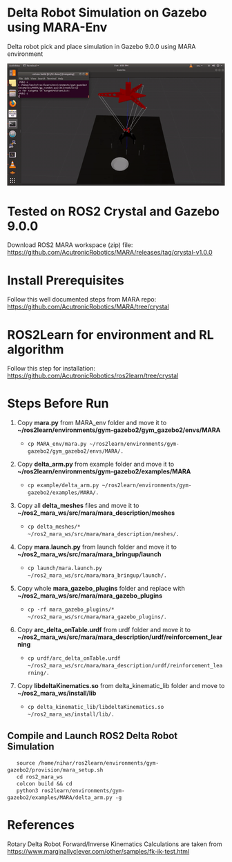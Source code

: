 # Delta Robot Simulation on Gazebo using MARA-Env

Delta robot pick and place simulation in Gazebo 9.0.0 using MARA environment

![](demo/DeltaRobotPickandplaceapplication.gif)


# Tested on ROS2 Crystal and Gazebo 9.0.0
Download ROS2 MARA workspace (zip) file: https://github.com/AcutronicRobotics/MARA/releases/tag/crystal-v1.0.0

# Install Prerequisites
Follow this well documented steps from MARA repo: https://github.com/AcutronicRobotics/MARA/tree/crystal

# ROS2Learn for environment and RL algorithm
Follow this step for installation: https://github.com/AcutronicRobotics/ros2learn/tree/crystal

# Steps Before Run
1. Copy **mara.py** from MARA_env folder and move it to **~/ros2learn/environments/gym-gazebo2/gym_gazebo2/envs/MARA**
   - `cp MARA_env/mara.py ~/ros2learn/environments/gym-gazebo2/gym_gazebo2/envs/MARA/.`
   
2. Copy **delta_arm.py** from example folder and move it to **~/ros2learn/environments/gym-gazebo2/examples/MARA**
   - `cp example/delta_arm.py ~/ros2learn/environments/gym-gazebo2/examples/MARA/.`
   
3. Copy all **delta_meshes** files and move it to **~/ros2_mara_ws/src/mara/mara_description/meshes**
   - `cp delta_meshes/* ~/ros2_mara_ws/src/mara/mara_description/meshes/.`
   
4. Copy **mara.launch.py** from launch folder and move it to **~/ros2_mara_ws/src/mara/mara_bringup/launch**
   - `cp launch/mara.launch.py ~/ros2_mara_ws/src/mara/mara_bringup/launch/.`
   
5. Copy whole **mara_gazebo_plugins** folder and replace with **~/ros2_mara_ws/src/mara/mara_gazebo_plugins**
   - `cp -rf mara_gazebo_plugins/* ~/ros2_mara_ws/src/mara/mara_gazebo_plugins/.`
   
6. Copy **arc_delta_onTable.urdf** from urdf folder and move it to **~/ros2_mara_ws/src/mara/mara_description/urdf/reinforcement_learning**
   - `cp urdf/arc_delta_onTable.urdf ~/ros2_mara_ws/src/mara/mara_description/urdf/reinforcement_learning/.`
   
7. Copy **libdeltaKinematics.so** from delta_kinematic_lib folder and move to **~/ros2_mara_ws/install/lib**
   - `cp delta_kinematic_lib/libdeltaKinematics.so ~/ros2_mara_ws/install/lib/.`
   
## Compile and Launch ROS2 Delta Robot Simulation
```
   source /home/nihar/ros2learn/environments/gym-gazebo2/provision/mara_setup.sh
   cd ros2_mara_ws
   colcon build && cd
   python3 ros2learn/environments/gym-gazebo2/examples/MARA/delta_arm.py -g
```
# References
Rotary Delta Robot Forward/Inverse Kinematics Calculations are taken from https://www.marginallyclever.com/other/samples/fk-ik-test.html

